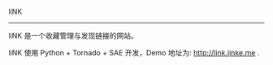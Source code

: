 liNK

---

liNK 是一个收藏管理与发现链接的网站。

liNK 使用 Python + Tornado + SAE 开发，Demo 地址为: http://link.jinke.me .
